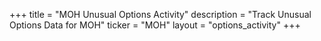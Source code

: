 +++
title = "MOH Unusual Options Activity"
description = "Track Unusual Options Data for MOH"
ticker = "MOH"
layout = "options_activity"
+++

